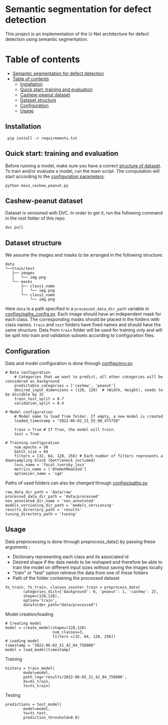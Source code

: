 # Semantic segmentation for defect detection

This project is an implementation of the U-Net architecture for defect detection using semantic segmentation.

Table of contents
=================
- [Semantic segmentation for defect detection](#semantic-segmentation-for-defect-detection)
- [Table of contents](#table-of-contents)
  - [Installation](#installation)
  - [Quick start: training and evaluation](#quick-start-training-and-evaluation)
  - [Cashew-peanut dataset](#cashew-peanut-dataset)
  - [Dataset structure](#dataset-structure)
  - [Configuration](#configuration)
  - [Usage](#usage)

<a name="installation"></a>
## Installation

```
 pip install -r requirements.txt
```

<a name="quick-start"></a>
## Quick start: training and evaluation

Before running a model, make sure you have a correct [structure of dataset](#dataset-structure). To train and/or evaluate a model, run the main script. The computation will start according to the [configuration parameters](#configuration). 
```
python main_cashew_peanut.py
```

<a name="cashew-peanut-dataset"></a>
## Cashew-peanut dataset

Dataset is versioned with DVC. In order to get it, run the following command in the root folder of this repo 

```
dvc pull
```

<a name="dataset-structure"></a>
## Dataset structure

We assume the images and masks to be arranged in the following structure:
```
data
└──train/test 
   ├── images
   │   └── img.png
   └── masks
       ├── class1_name
       │   └── img.png
       └── class2_name
           └── img.png       
```

Here `data` is a path specified in a `processed_data_dir_path` variable in [configs/paths_config.py](https://github.com/obaumgartner/DL_Thesis_Defect-detection-using-UNet/blob/main/configs/paths_config.py). Each image should have an independent mask for each class. The corresponding masks should be placed in the folders with class names. `train` and `test` folders have fixed names and should have the same structure. Data from `train` folder will be used for training only and will be split into train and validation subsets according to configuration files.  

<a name="configuration"></a>
## Configuration

Data and model configuration is done through [configs/env.py](https://github.com/obaumgartner/DL_Thesis_Defect-detection-using-UNet/blob/main/configs/env.py) 

```
# Data configuration
    # Categories that we want to predict, all other categories will be considered as background
    predictable_categories = ['cashew', 'peanut']
    desired_input_dimensions = (128, 128)  # (Width, Height), needs to be dividble by 32
    train_test_split = 0.7
    validation_split = 0.4
    
# Model configuration
    # Model name to load from folder. If empty, a new model is created
    loaded_timestamp = "2022-06-02_21_55_08_475750"
    
    train = True # If True, the model will train.
    test = True

# Training configuration
    num_epochs = 50
    batch_size = 64
    filters = [32, 64, 128, 256] # Each number of filters represents a downsampling block (bottleneck included)
    loss_name = 'focal_tversky_loss'
    metrics_name = ['OneHotMeanIoU']
    optimizer_name = 'sgd'
```

Paths of used folders can also be changed through [configs/paths.py](https://github.com/obaumgartner/DL_Thesis_Defect-detection-using-UNet/blob/main/configs/paths_config.py)
```
raw_data_dir_path = 'data/raw'
processed_data_dir_path = 'data/processed'
non_annotated_dir_name = 'non_annotated'
models_versioning_dir_path = 'models_versioning'
results_directory_path = 'results'
tuning_directory_path = 'tuning'
```
<a name="usage"></a>
## Usage

Data preprocessing is done through preprocess_data() by passing these arguments : 
* Dictionary representing each class and its associated id
* Desired shape if the data needs to be reshaped and therefore be able to train the model on different input sizes without saving the images locally
* "train" or "test" option retrieve the data from one of these folders
* Path of the folder containing the processed dataset
```
Xs_train, Ys_train, classes_counter_train = preprocess_data(
        categories_dict={'background': 0, 'peanut': 1, 'cashew': 2},
        shape=(128,128),
        option='train',
        datafolder_path="data/processed")
```

Model creation/loading
```
# Creating model
model = create_model(shape=(128,128)
                     num_classes=3, 
                     filters =[32, 64, 128, 256])
# Loading model
timestamp = "2022-06-02_21_42_04_758988"
model = load_model(timestamp)
```

Training
```
history = train_model(
        model=model, 
        path_log='results/2022-06-02_21_42_04_758988', 
        Xs=Xs_train, 
        Ys=Ys_train)
```



Testing
```
predictions = test_model(
        model=model, 
        Ys=Ys_test,  
        prediction_threshold=0.8)
```
